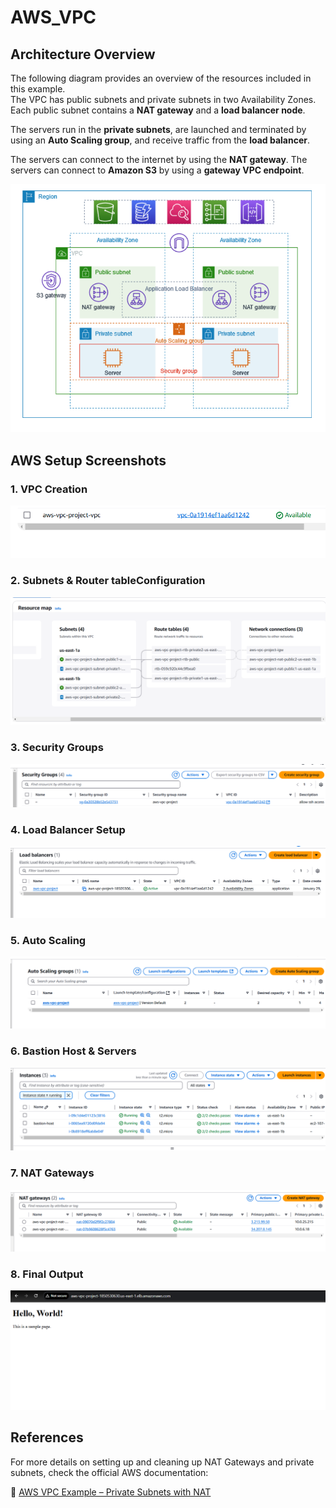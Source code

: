 # AWS_VPC
## Architecture Overview

The following diagram provides an overview of the resources included in this example.  
The VPC has public subnets and private subnets in two Availability Zones. Each public subnet contains a **NAT gateway** and a **load balancer node**.  

The servers run in the **private subnets**, are launched and terminated by using an **Auto Scaling group**, and receive traffic from the **load balancer**.  

The servers can connect to the internet by using the **NAT gateway**. The servers can connect to **Amazon S3** by using a **gateway VPC endpoint**.

![Architecture Diagram](assets/Architecture.png)

## AWS Setup Screenshots

### 1. VPC Creation
![VPC Creation](assets/VPC.png)

### 2. Subnets & Router tableConfiguration
![Subnets & Router](assets/Subnets_and_Router_Table.png)

### 3. Security Groups
![Security Groups](assets/Security_Group.png)

### 4. Load Balancer Setup
![Load Balancer](assets/Load_Balancer.png)

### 5. Auto Scaling
![Auto Scaling](assets/Auto-scaling.png)

### 6. Bastion Host & Servers
![Bastion Host & Servers](assets/Bastion_Host_and_servers.png)

### 7. NAT Gateways
![NAT Gateways](assets/Nat_Gateways.png)

### 8. Final Output
![Final Output](assets/output.png)

## References

For more details on setting up and cleaning up NAT Gateways and private subnets, check the official AWS documentation:  

🔗 [AWS VPC Example – Private Subnets with NAT](https://docs.aws.amazon.com/vpc/latest/userguide/vpc-example-private-subnets-nat.html#clean-up-private-subnets)

